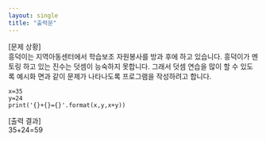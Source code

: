 ```yaml
---
layout: single
title: "출력문"
---
```


[문제 상황]  
흥덕이는 지역아동센터에서 학습보조 자원봉사를 방과 후에 하고 있습니다. 흥덕이가 멘토링 하고 있는 진수는 덧셈이 능숙하지 못합니다. 그래서 덧셈 연습을 많이 할 수 있도록 예시화 면과 같이 문제가 나타나도록 프로그램을 작성하려고 합니다.

~~~
x=35
y=24
print('{}+{}={}'.format(x,y,x+y))
~~~

[출력 결과]  
35+24=59
